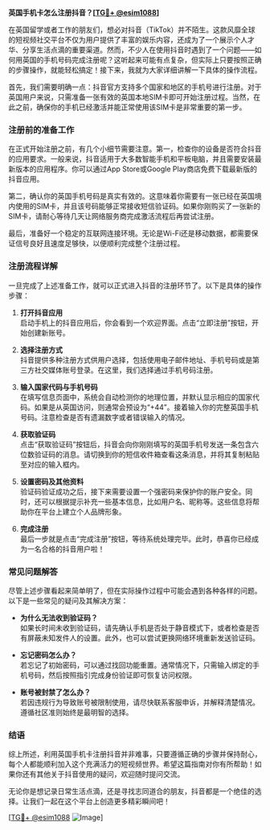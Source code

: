 **英国手机卡怎么注册抖音？[[TG💪+ @esim1088](https://t.me/s/esim1088)]**

在英国留学或者工作的朋友们，想必对抖音（TikTok）并不陌生。这款风靡全球的短视频社交平台不仅为用户提供了丰富的娱乐内容，还成为了一个展示个人才华、分享生活点滴的重要渠道。然而，不少人在使用抖音时遇到了一个问题——如何用英国的手机号码完成注册呢？这听起来可能有点复杂，但实际上只要按照正确的步骤操作，就能轻松搞定！接下来，我就为大家详细讲解一下具体的操作流程。

首先，我们需要明确一点：抖音官方支持多个国家和地区的手机号进行注册。对于英国用户来说，只需准备一张有效的英国本地SIM卡即可开始注册过程。当然，在此之前，确保你的手机已经激活并能正常使用该SIM卡是非常重要的第一步。

### 注册前的准备工作

在正式开始注册之前，有几个小细节需要注意。第一，检查你的设备是否符合抖音的应用要求。一般来说，抖音适用于大多数智能手机和平板电脑，并且需要安装最新版本的应用程序。你可以通过App Store或Google Play商店免费下载最新版的抖音应用。

第二，确认你的英国手机号码是真实有效的。这意味着你需要有一张已经在英国境内使用的SIM卡，并且该号码能够正常接收短信验证码。如果你刚购买了一张新的SIM卡，请耐心等待几天让网络服务商完成激活流程后再尝试注册。

最后，准备好一个稳定的互联网连接环境。无论是Wi-Fi还是移动数据，都需要保证信号良好且速度足够快，以便顺利完成整个注册过程。

### 注册流程详解

一旦完成了上述准备工作，就可以正式进入抖音的注册环节了。以下是具体的操作步骤：

1. **打开抖音应用**  
   启动手机上的抖音应用后，你会看到一个欢迎界面。点击“立即注册”按钮，开始创建新账号。

2. **选择注册方式**  
   抖音提供多种注册方式供用户选择，包括使用电子邮件地址、手机号码或是第三方社交媒体账号登录。在这里，我们选择通过手机号码注册。

3. **输入国家代码与手机号码**  
   在填写信息页面中，系统会自动检测你的地理位置，并默认显示相应的国家代码。如果是从英国访问，则通常会预设为“+44”。接着输入你的完整英国手机号码。注意检查是否有遗漏数字或者错误输入的情况。

4. **获取验证码**  
   点击“获取验证码”按钮后，抖音会向你刚刚填写的英国手机号发送一条包含六位数验证码的消息。请切换到你的短信收件箱查看这条消息，并将其复制粘贴至对应的输入框内。

5. **设置密码及其他资料**  
   验证码验证成功之后，接下来需要设置一个强密码来保护你的账户安全。同时，还可以根据提示补充一些基本信息，比如用户名、昵称等。这些信息将帮助你在平台上建立个人品牌形象。

6. **完成注册**  
   最后一步就是点击“完成注册”按钮，等待系统处理完毕。此时，恭喜你已经成为一名合格的抖音用户啦！

### 常见问题解答

尽管上述步骤看起来简单明了，但在实际操作过程中可能会遇到各种各样的问题。以下是一些常见的疑问及其解决方案：

- **为什么无法收到验证码？**  
  如果长时间未收到验证码，请先确认手机是否处于静音模式下，或者检查是否有屏蔽未知发件人的设置。此外，也可以尝试更换网络环境重新发送验证码。

- **忘记密码怎么办？**  
  若忘记了初始密码，可以通过找回功能重置。通常情况下，只需输入绑定的手机号码，然后按照指引完成身份验证即可恢复访问权限。

- **账号被封禁了怎么办？**  
  若因违规行为导致账号被限制使用，请尽快联系客服申诉，并解释清楚情况。遵循社区准则始终是最明智的选择。

### 结语

综上所述，利用英国手机卡注册抖音并非难事，只要遵循正确的步骤并保持耐心，每个人都能顺利加入这个充满活力的短视频世界。希望这篇指南对你有所帮助！如果你还有其他关于抖音使用的疑问，欢迎随时提问交流。

无论你是想记录日常生活点滴，还是寻找志同道合的朋友，抖音都是一个绝佳的选择。让我们一起在这个平台上创造更多精彩瞬间吧！

[[TG💪+ @esim1088](https://t.me/s/esim1088) ![Image](https://i.postimg.cc/4NQfJmqS/Snipaste-2025-05-13-00-14-12.png)]